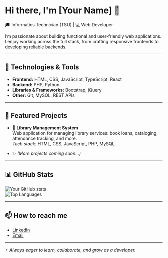 # Hi there, I'm [Your Name] 👋

🎓 Informatics Technician (TSU) | 💻 Web Developer  

I’m passionate about building functional and user-friendly web applications.  
I enjoy working across the full stack, from crafting responsive frontends to developing reliable backends.  

---

## 🔧 Technologies & Tools

- **Frontend:** HTML, CSS, JavaScript, TypeScript, React  
- **Backend:** PHP, Python  
- **Libraries & Frameworks:** Bootstrap, jQuery  
- **Other:** Git, MySQL, REST APIs  

---

## 📂 Featured Projects

- 🚀 **Library Management System**  
  Web application for managing library services: book loans, cataloging, attendance tracking, and more.  
  *Tech stack:* HTML, CSS, JavaScript, PHP, MySQL  

- ✨ *(More projects coming soon...)*  

---

## 📊 GitHub Stats

![Your GitHub stats](https://github-readme-stats.vercel.app/api?username=YOUR_GITHUB_USERNAME&show_icons=true&theme=tokyonight)  
![Top Languages](https://github-readme-stats.vercel.app/api/top-langs/?username=YOUR_GITHUB_USERNAME&layout=compact&theme=tokyonight)

---

## 📫 How to reach me

- [LinkedIn](https://linkedin.com/in/your-linkedin)  
- [Email](mailto:your@email.com)  

---

⭐️ *Always eager to learn, collaborate, and grow as a developer.*
